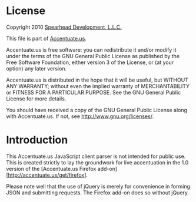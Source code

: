 License
=======
Copyright 2010 [Spearhead Development, L.L.C.](http://www.sddomain.com/)

This file is part of [Accentuate.us](http://accentuate.us/).

Accentuate.us is free software: you can redistribute it and/or modify
it under the terms of the GNU General Public License as published by
the Free Software Foundation, either version 3 of the License, or
(at your option) any later version.

Accentuate.us is distributed in the hope that it will be useful,
but WITHOUT ANY WARRANTY; without even the implied warranty of
MERCHANTABILITY or FITNESS FOR A PARTICULAR PURPOSE. See the
GNU General Public License for more details.

You should have received a copy of the GNU General Public License
along with Accentuate.us. If not, see <http://www.gnu.org/licenses/>.

Introduction
============
This Accentuate.us JavaScript client parser is not intended for public use.
This is created strictly to lay the groundwork for live accentuation in the 1.0
version of the [Accentuate.us Firefox add-on][http://accentuate.us/get/firefox].

Please note well that the use of jQuery is merely for convenience in forming
JSON and submitting requests. The Firefox add-on does so without jQuery.
